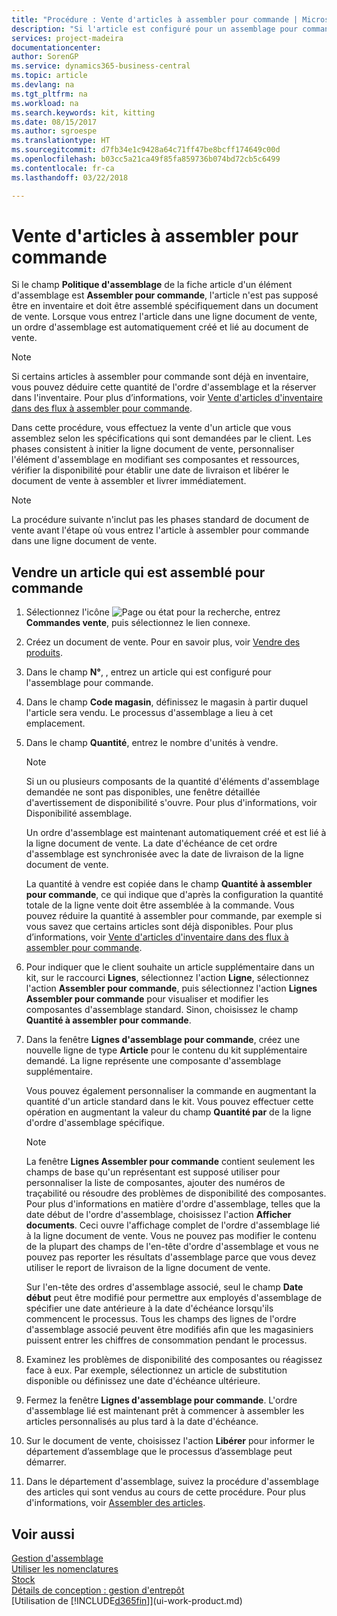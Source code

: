 ```yaml
---
title: "Procédure : Vente d'articles à assembler pour commande | Microsoft Docs"
description: "Si l'article est configuré pour un assemblage pour commande, l'article ne devrait pas être en inventaire, il doit être assemblé spécifiquement pour un document de vente. Lorsque vous entrez l'article dans une ligne document de vente, un ordre d'assemblage est automatiquement créé et lié au document de vente."
services: project-madeira
documentationcenter: 
author: SorenGP
ms.service: dynamics365-business-central
ms.topic: article
ms.devlang: na
ms.tgt_pltfrm: na
ms.workload: na
ms.search.keywords: kit, kitting
ms.date: 08/15/2017
ms.author: sgroespe
ms.translationtype: HT
ms.sourcegitcommit: d7fb34e1c9428a64c71ff47be8bcff174649c00d
ms.openlocfilehash: b03cc5a21ca49f85fa859736b074bd72cb5c6499
ms.contentlocale: fr-ca
ms.lasthandoff: 03/22/2018

---
```

# <a name="sell-items-assembled-to-order"></a>Vente d'articles à assembler pour commande
Si le champ **Politique d'assemblage** de la fiche article d'un élément d'assemblage est **Assembler pour commande**, l'article n'est pas supposé être en inventaire et doit être assemblé spécifiquement dans un document de vente. Lorsque vous entrez l'article dans une ligne document de vente, un ordre d'assemblage est automatiquement créé et lié au document de vente.  

> [!NOTE]  
>  Si certains articles à assembler pour commande sont déjà en inventaire, vous pouvez déduire cette quantité de l'ordre d'assemblage et la réserver dans l'inventaire. Pour plus d’informations, voir [Vente d'articles d'inventaire dans des flux à assembler pour commande](assembly-how-to-sell-assemble-to-order-items-and-inventory-items-together.md).  

Dans cette procédure, vous effectuez la vente d'un article que vous assemblez selon les spécifications qui sont demandées par le client. Les phases consistent à initier la ligne document de vente, personnaliser l'élément d'assemblage en modifiant ses composantes et ressources, vérifier la disponibilité pour établir une date de livraison et libérer le document de vente à assembler et livrer immédiatement.  

> [!NOTE]  
>  La procédure suivante n'inclut pas les phases standard de document de vente avant l'étape où vous entrez l'article à assembler pour commande dans une ligne document de vente.  

## <a name="to-sell-an-item-that-is-assembled-to-order"></a>Vendre un article qui est assemblé pour commande  
1.  Sélectionnez l'icône ![Page ou état pour la recherche](media/ui-search/search_small.png "Page ou état pour la recherche"), entrez **Commandes vente**, puis sélectionnez le lien connexe.  
2.  Créez un document de vente. Pour en savoir plus, voir [Vendre des produits](sales-how-sell-products.md).  
3.  Dans le champ **N°**, , entrez un article qui est configuré pour l'assemblage pour commande.  
4.  Dans le champ **Code magasin**, définissez le magasin à partir duquel l'article sera vendu. Le processus d'assemblage a lieu à cet emplacement.  
5.  Dans le champ **Quantité**, entrez le nombre d'unités à vendre.  

    > [!NOTE]  
    >  Si un ou plusieurs composants de la quantité d'éléments d'assemblage demandée ne sont pas disponibles, une fenêtre détaillée d'avertissement de disponibilité s'ouvre. Pour plus d'informations, voir Disponibilité assemblage.  

    Un ordre d'assemblage est maintenant automatiquement créé et est lié à la ligne document de vente. La date d'échéance de cet ordre d'assemblage est synchronisée avec la date de livraison de la ligne document de vente.  

    La quantité à vendre est copiée dans le champ **Quantité à assembler pour commande**, ce qui indique que d'après la configuration la quantité totale de la ligne vente doit être assemblée à la commande. Vous pouvez réduire la quantité à assembler pour commande, par exemple si vous savez que certains articles sont déjà disponibles. Pour plus d’informations, voir [Vente d'articles d'inventaire dans des flux à assembler pour commande](assembly-how-to-sell-inventory-items-in-assemble-to-order-flows.md).  

6.  Pour indiquer que le client souhaite un article supplémentaire dans un kit, sur le raccourci **Lignes**, sélectionnez l'action **Ligne**, sélectionnez l'action **Assembler pour commande**, puis sélectionnez l'action **Lignes Assembler pour commande** pour visualiser et modifier les composantes d'assemblage standard. Sinon, choisissez le champ **Quantité à assembler pour commande**.  
7.  Dans la fenêtre **Lignes d'assemblage pour commande**, créez une nouvelle ligne de type **Article** pour le contenu du kit supplémentaire demandé. La ligne représente une composante d'assemblage supplémentaire.  

    Vous pouvez également personnaliser la commande en augmentant la quantité d'un article standard dans le kit. Vous pouvez effectuer cette opération en augmentant la valeur du champ **Quantité par** de la ligne d'ordre d'assemblage spécifique.  

    > [!NOTE]  
    >  La fenêtre **Lignes Assembler pour commande** contient seulement les champs de base qu'un représentant est supposé utiliser pour personnaliser la liste de composantes, ajouter des numéros de traçabilité ou résoudre des problèmes de disponibilité des composantes. Pour plus d'informations en matière d'ordre d'assemblage, telles que la date début de l'ordre d'assemblage, choisissez l'action **Afficher documents**. Ceci ouvre l'affichage complet de l'ordre d'assemblage lié à la ligne document de vente. Vous ne pouvez pas modifier le contenu de la plupart des champs de l'en-tête d'ordre d'assemblage et vous ne pouvez pas reporter les résultats d'assemblage parce que vous devez utiliser le report de livraison de la ligne document de vente.  
    >   
    >  Sur l'en-tête des ordres d'assemblage associé, seul le champ **Date début** peut être modifié pour permettre aux employés d'assemblage de spécifier une date antérieure à la date d'échéance lorsqu'ils commencent le processus. Tous les champs des lignes de l'ordre d'assemblage associé peuvent être modifiés afin que les magasiniers puissent entrer les chiffres de consommation pendant le processus.  

8.  Examinez les problèmes de disponibilité des composantes ou réagissez face à eux. Par exemple, sélectionnez un article de substitution disponible ou définissez une date d'échéance ultérieure.  
9. Fermez la fenêtre **Lignes d'assemblage pour commande**. L'ordre d'assemblage lié est maintenant prêt à commencer à assembler les articles personnalisés au plus tard à la date d'échéance.  
10. Sur le document de vente, choisissez l'action **Libérer** pour informer le département d’assemblage que le processus d’assemblage peut démarrer.  
11. Dans le département d'assemblage, suivez la procédure d'assemblage des articles qui sont vendus au cours de cette procédure. Pour plus d'informations, voir [Assembler des articles](assembly-how-to-assemble-items.md).  

## <a name="see-also"></a>Voir aussi  
[Gestion d'assemblage](assembly-assemble-items.md)  
[Utiliser les nomenclatures](inventory-how-work-BOMs.md)  
[Stock](inventory-manage-inventory.md)  
[Détails de conception : gestion d'entrepôt](design-details-warehouse-management.md)  
[Utilisation de [!INCLUDE[d365fin](includes/d365fin_md.md)]](ui-work-product.md)

